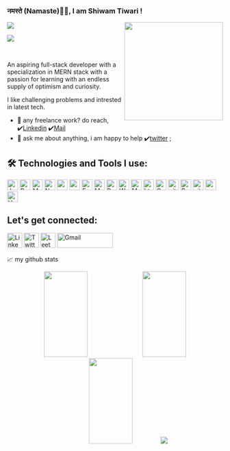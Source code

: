 ### नमस्ते (Namaste)🙏🏻, I am Shiwam Tiwari !
<img align='right' rel:auto_play="1" src="https://media.giphy.com/media/M9gbBd9nbDrOTu1Mqx/giphy.gif" width="230">
<img src="https://readme-typing-svg.herokuapp.com?lines=Full+Stack+Web+Developer;&center=true&width=400&height=50">

![](https://visitor-badge.glitch.me/badge?page_id=shiwam-C114.shiwam-C114)

<br />

An aspiring full-stack developer with a specialization in MERN stack with a passion for learning with an endless supply of optimism and curiosity.

I like challenging problems and intrested in latest tech.


- 💼 any freelance work? do reach, ✔️[Linkedin](https://www.linkedin.com/in/shiwam-tiwari-032905162/)
✔️[Mail](https://mail.google.com/mail/u/0/?view=cm&fs=1&to=zaqqst@gmail.com.com&su=SUBJECT&body=BODY&tf=1)
- 💬 ask me about anything, i am happy to help ✔️[twitter](https://twitter.com/Shiwam_c114) ;

## 🛠️ Technologies and Tools I use:

<p>
    <img alt="Javascript"
        src="https://img.shields.io/badge/JavaScript-323330?style=for-the-badge&logo=javascript&logoColor=F7DF1E"
        height="25px" />
    <img alt="React" src="https://img.shields.io/badge/React-20232A?style=for-the-badge&logo=react&logoColor=61DAFB"
        height="25px" />
    <img alt="MongoDB" src="https://img.shields.io/badge/-MongoDB-13aa52?style=flat-square&logo=mongodb&logoColor=white"
        height="25px" />
    <img alt="Nodejs"
        src="https://img.shields.io/badge/Node.js-339933?style=for-the-badge&logo=nodedotjs&logoColor=white"
        height="25px" />
    <img alt="npm" src="https://img.shields.io/badge/NPM-%23000000.svg?style=for-the-badge&logo=npm&logoColor=white"
        height="25px" />
    <img alt="redux" src="https://img.shields.io/badge/-Redux-764ABC?style=flat-square&logo=redux&logoColor=white"
        height="25px" />
    <img alt="Express"
        src="https://img.shields.io/badge/express.js-%23404d59.svg?style=for-the-badge&logo=express&logoColor=%2361DAFB"
        height="25px" />   
    <img alt="Material UI"
        src="https://img.shields.io/badge/Material--UI-0081CB?style=for-the-badge&logo=material-ui&logoColor=white"
        height="25px" />
    <img alt="Python" src="https://img.shields.io/badge/Python-14354C?style=for-the-badge&logo=python&logoColor=white"
        height="25px" />
    <img alt="Web API FastAPI"
        src="https://img.shields.io/badge/fastapi-109989?style=for-the-badge&logo=FASTAPI&logoColor=white"
        height="25px" />
    <img alt="Markdown"
        src="https://img.shields.io/badge/Markdown-000000?style=for-the-badge&logo=markdown&logoColor=white"
        height="25px" />
    <img alt="html5" src="https://img.shields.io/badge/HTML5-E34F26?style=for-the-badge&logo=html5&logoColor=white"
        height="25px" />
    <img alt="Css3" src="https://img.shields.io/badge/CSS3-1572B6?style=for-the-badge&logo=css3&logoColor=white"
        height="25px" />
    <img alt="git" src="https://img.shields.io/badge/-Git-F05032?style=flat-square&logo=git&logoColor=white"
        height="25px" />
    <img alt="Prettier"
        src="https://img.shields.io/badge/-Prettier-F7B93E?style=flat-square&logo=prettier&logoColor=white"
        height="25px" />
    <img alt="github actions"
        src="https://img.shields.io/badge/-Github_Actions-2088FF?style=flat-square&logo=github-actions&logoColor=white"
        height="25px" />
    <img alt="postman"
        src="https://img.shields.io/badge/Postman-FF6C37?style=for-the-badge&logo=Postman&logoColor=white"
        height="25px" />
    <img alt="Heroku" src="https://img.shields.io/badge/-Heroku-430098?style=flat-square&logo=heroku&logoColor=white"
        height="25px" />
</p>

## Let's get connected:

<p>
    <a href="https://www.linkedin.com/in/shiwam-tiwari-032905162/"><img alt="Linkedin"
            src="https://img.shields.io/badge/LinkedIn-0077B5?style=for-the-badge&logo=linkedin&logoColor=white?link=http://left&link=https://www.linkedin.com/in/shiwam-tiwari-032905162/"
            height="35px" /></a>
    <a href="https://twitter.com/Shiwam_c114"><img alt="Twitter"
            src="https://img.shields.io/badge/Twitter-1DA1F2?style=for-the-badge&logo=twitter&logoColor=white?link=http://left&link=https://twitter.com/Shiwam-c114"
            height="35px" /></a>
    <a href="https://leetcode.com/zaqqst/"><img alt="LeetCode"
            src="https://img.shields.io/badge/-LeetCode-FFA116?style=for-the-badge&logo=LeetCode&logoColor=black?link=http://left&link=https://leetcode.com/zaqqst/"
            height="35px" /></a>
        <a href="zaqqst@gmail.com"><img alt="Gmail"
            src="https://img.shields.io/badge/Gmail-D14836?style=for-the-badge&logo=gmail&logoColor=white?link=http://left&link=zaqqst@gmail.com"
            height="35px" width = "130px"/></a>
    
</p>

<!--END_SECTION:waka-->




📈 my github stats

<p align="center"> 
        <img height= "200px" width ="45%" src="https://github-readme-stats.vercel.app/api?username=shiwam-C114&theme=react&show_icons=true&include_all_commits=true" />
        <img height= "200px" width ="45%" src="https://github-readme-stats.vercel.app/api/top-langs/?username=shiwam-c114&theme=react&layout=compact" />
        <img height= "200px" width ="45%" src="https://github-readme-streak-stats.herokuapp.com/?user=shiwam-c114&theme=react&layout=compact" />
        <img src="https://activity-graph.herokuapp.com/graph?username=shiwam-C114&theme=react&layout=compact" />    
 </p>



